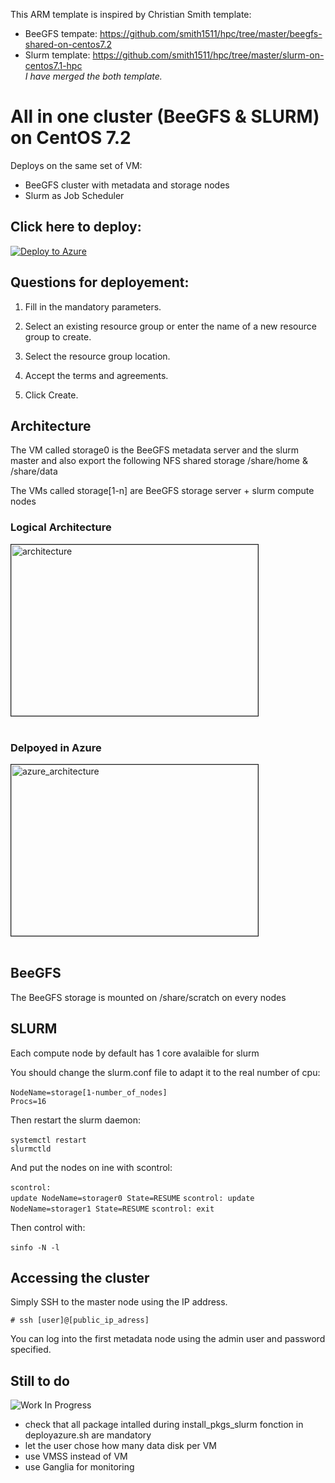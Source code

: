This ARM template is inspired by Christian Smith template:

   - BeeGFS tempate: https://github.com/smith1511/hpc/tree/master/beegfs-shared-on-centos7.2  
   - Slurm template: https://github.com/smith1511/hpc/tree/master/slurm-on-centos7.1-hpc   
 *I have merged the both template.*

# All in one cluster (BeeGFS & SLURM) on CentOS 7.2

Deploys on the same set of VM:
   - BeeGFS cluster with metadata and storage nodes 
   - Slurm as Job Scheduler

## Click here to deploy:
<a href="https://portal.azure.com/#create/Microsoft.Template/uri/https%3A%2F%2Fraw.githubusercontent.com%2FthovarMS%2Fbeegfs-shared-slurm-on-centos7.2%2Fmaster%2Fazuredeploy.json" target="_blank">
   <img alt="Deploy to Azure" src="http://azuredeploy.net/deploybutton.png"/>
</a>

## Questions for deployement:
1. Fill in the mandatory parameters.

2. Select an existing resource group or enter the name of a new resource group to create.

3. Select the resource group location.

4. Accept the terms and agreements.

5. Click Create.

## Architecture

The VM called storage0 is the BeeGFS metadata server and the slurm master and also export the following NFS shared storage /share/home & /share/data

The VMs called storage[1-n] are BeeGFS storage server + slurm compute nodes

### Logical Architecture

<img src="https://github.com/thovarMS/beegfs-shared-slurm-on-centos7.2/blob/master/Archi.PNG"  align="middle" width="395" height="274"  alt="architecture" border="1"/> <br></br>

### Delpoyed in Azure

<img src="https://github.com/thovarMS/beegfs-shared-slurm-on-centos7.2/blob/master/Azure%20Archi.PNG"  align="middle" width="395" height="274"  alt="azure_architecture" border="1"/> <br></br>


## BeeGFS


The BeeGFS storage is mounted on /share/scratch on every nodes

## SLURM

   Each compute node by default has 1 core avalaible for slurm
   
   You should change the slurm.conf file to adapt it to the real number of cpu:<br></br>
      <code>NodeName=storage[1-number_of_nodes] Procs=16</code>
      
   Then restart the slurm daemon:<br></br>
      <code>systemctl restart slurmctld</code>
      
   And put the nodes on ine with scontrol:<br></br>
      <code>scontrol: update NodeName=storager0 State=RESUME</code>
      <code>scontrol: update NodeName=storager1 State=RESUME</code>
      <code>scontrol: exit</code>

   Then control with: <br></br>
   <code>sinfo -N -l</code>

## Accessing the cluster

Simply SSH to the master node using the IP address.

```
# ssh [user]@[public_ip_adress]
```

You can log into the first metadata node using the admin user and password specified.

## Still to do
<img alt="Work In Progress" src="https://github.com/thovarMS/beegfs-shared-slurm-on-centos7.2/blob/master/workInProgress.png"/>

- check that all package intalled during install_pkgs_slurm fonction in deployazure.sh are mandatory
- let the user chose how many data disk per VM
- use VMSS instead of VM
- use Ganglia for monitoring



